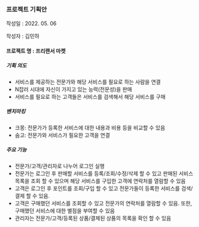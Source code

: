 ### 프로젝트 기획안

작성일 : 2022. 05. 06

작성자 : 김민하

#### 프로젝트 명 : 프리랜서 마켓
 
##### 기획 의도
* 서비스를 제공하는 전문가와 해당 서비스를 필요로 하는 사람을 연결
* N잡러 시대에 자신이 가지고 있는 능력(전문성)을 판매
* 서비스를 필요로 하는 고객들은 서비스를 검색해서 해당 서비스를 구매

##### 벤치마킹 
* 크몽: 전문가가 등록한 서비스에 대한 내용과 비용 등을 비교할 수 있음
* 숨고: 전문가와 서비스가 필요한 고객을 연결
  
##### 주요 기능 
* 전문가/고객/관리자로 나누어 로그인 실행
* 전문가는 로그인 후 판매할 서비스를 등록/조회/수정/삭제 할 수 있고 판매된 서비스 목록을 조회 할 수 있으며 해당 서비스를 구입한 고객에 연락처를 열람할 수 있음 
* 고객은 로그인 후 포인트를 조회/구입 할 수 있고 전문가들이 등록한 서비스를 검색/결제 할 수 있음. 
* 고객은 구매했던 서비스를 조회할 수 있고 전문가의 연락처를 열람할 수 있음. 또한, 구매했던 서비스에 대한 별점을 부여할 수 있음
* 관리자는 전문가/고객/등록된 상품/결제된 상품의 목록을 확인 할 수 있음
